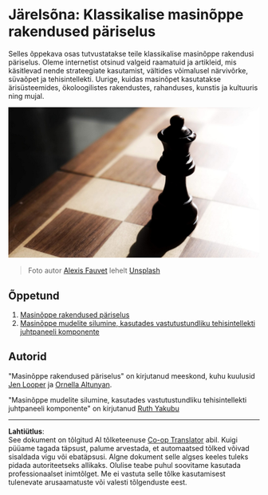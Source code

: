 <!--
CO_OP_TRANSLATOR_METADATA:
{
  "original_hash": "5e069a0ac02a9606a69946c2b3c574a9",
  "translation_date": "2025-10-11T11:49:12+00:00",
  "source_file": "9-Real-World/README.md",
  "language_code": "et"
}
-->
# Järelsõna: Klassikalise masinõppe rakendused päriselus

Selles õppekava osas tutvustatakse teile klassikalise masinõppe rakendusi päriselus. Oleme internetist otsinud valgeid raamatuid ja artikleid, mis käsitlevad nende strateegiate kasutamist, vältides võimalusel närvivõrke, süvaõpet ja tehisintellekti. Uurige, kuidas masinõpet kasutatakse ärisüsteemides, ökoloogilistes rakendustes, rahanduses, kunstis ja kultuuris ning mujal.

![male](../../../translated_images/chess.e704a268781bdad85d1876b6c2295742fa0d856e7dcf3659147052df9d3db205.et.jpg)

> Foto autor <a href="https://unsplash.com/@childeye?utm_source=unsplash&utm_medium=referral&utm_content=creditCopyText">Alexis Fauvet</a> lehelt <a href="https://unsplash.com/s/photos/artificial-intelligence?utm_source=unsplash&utm_medium=referral&utm_content=creditCopyText">Unsplash</a>
  
## Õppetund

1. [Masinõppe rakendused päriselus](1-Applications/README.md)
2. [Masinõppe mudelite silumine, kasutades vastutustundliku tehisintellekti juhtpaneeli komponente](2-Debugging-ML-Models/README.md)

## Autorid

"Masinõppe rakendused päriselus" on kirjutanud meeskond, kuhu kuulusid [Jen Looper](https://twitter.com/jenlooper) ja [Ornella Altunyan](https://twitter.com/ornelladotcom).

"Masinõppe mudelite silumine, kasutades vastutustundliku tehisintellekti juhtpaneeli komponente" on kirjutanud [Ruth Yakubu](https://twitter.com/ruthieyakubu)

---

**Lahtiütlus**:  
See dokument on tõlgitud AI tõlketeenuse [Co-op Translator](https://github.com/Azure/co-op-translator) abil. Kuigi püüame tagada täpsust, palume arvestada, et automaatsed tõlked võivad sisaldada vigu või ebatäpsusi. Algne dokument selle algses keeles tuleks pidada autoriteetseks allikaks. Olulise teabe puhul soovitame kasutada professionaalset inimtõlget. Me ei vastuta selle tõlke kasutamisest tulenevate arusaamatuste või valesti tõlgenduste eest.